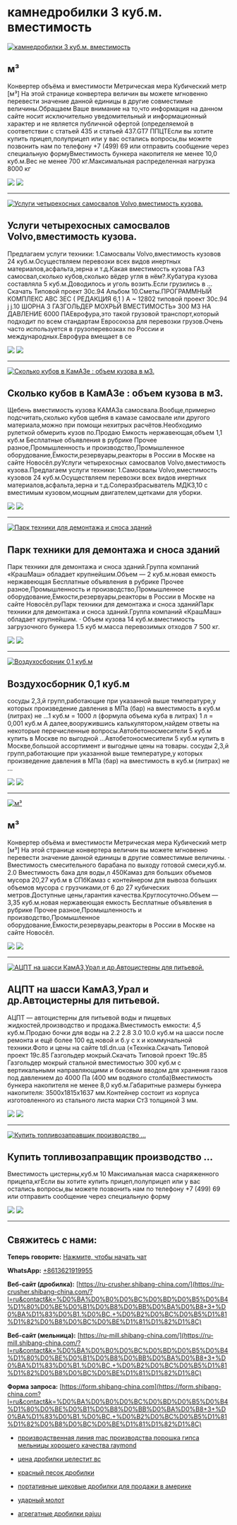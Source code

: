 # камнедробилки 3 куб.м. вместимость

<a href="https://swt.shibang-china.com/?l=ru&img&k=%D0%BA%D0%B0%D0%BC%D0%BD%D0%B5%D0%B4%D1%80%D0%BE%D0%B1%D0%B8%D0%BB%D0%BA%D0%B8+3+%D0%BA%D1%83%D0%B1.%D0%BC.+%D0%B2%D0%BC%D0%B5%D1%81%D1%82%D0%B8%D0%BC%D0%BE%D1%81%D1%82%D1%8C" target="_blank">![камнедробилки 3 куб.м. вместимость](http://static.shibang-china.com/all-800x300/366.jpg)</a>

## м&#179;
Конвертер объёма и вместимости Метрическая мера Кубический метр [м&#179;] На этой странице конвертера величин вы можете мгновенно перевести значение данной единицы в другие совместимые величины.Обращаем Ваше внимание на то,что информация на данном сайте носит исключительно уведомительный и информационный характер и не является публичной офертой (определяемой в соответствии с статьей 435 и статьей 437.GT7 ППЦТЕсли вы хотите купить прицеп,полуприцеп или у вас остались вопросы,вы можете позвонить нам по телефону +7 (499) 69 или отправить сообщение через специальную формуВместимость бункера накопителя не менее 10,0 куб.м.Вес не менее 700 кг.Максимальная распределенная нагрузка 8000 кг


<a href="https://whatsapp.shibangsoft.com/WhatsApp.php" target="_blank" title="WhatsApp">![](http://static.shibang-china.com/icon/whatsapp.png)</a> <a href="https://swt.shibang-china.com/?l=ru&icon&k=%D0%BA%D0%B0%D0%BC%D0%BD%D0%B5%D0%B4%D1%80%D0%BE%D0%B1%D0%B8%D0%BB%D0%BA%D0%B8+3+%D0%BA%D1%83%D0%B1.%D0%BC.+%D0%B2%D0%BC%D0%B5%D1%81%D1%82%D0%B8%D0%BC%D0%BE%D1%81%D1%82%D1%8C" target="_blank">![](http://static.shibang-china.com/icon/chat-ru.png)</a>

---

<a href="https://swt.shibang-china.com/?l=ru&img&k=%D0%BA%D0%B0%D0%BC%D0%BD%D0%B5%D0%B4%D1%80%D0%BE%D0%B1%D0%B8%D0%BB%D0%BA%D0%B8+3+%D0%BA%D1%83%D0%B1.%D0%BC.+%D0%B2%D0%BC%D0%B5%D1%81%D1%82%D0%B8%D0%BC%D0%BE%D1%81%D1%82%D1%8C" target="_blank">![Услуги четырехосных самосвалов Volvo,вместимость кузова.](http://static.shibang-china.com/all-800x300/950.jpg)</a>

## Услуги четырехосных самосвалов Volvo,вместимость кузова.
Предлагаем услуги техники: 1.Самосвалы Volvo,вместимость кузовов 24 куб.м.Осуществляем перевозки всех видов инертных материалов,асфальта,зерна и т.д.Какая вместимость кузова ГАЗ самосвал,сколько кубов,сколько вёдер угля в нём?.Кубатура кузова составляла 5 куб.м.Доводилось и уголь возить.Если грузились в …Скачать Типовой проект 30с.94 Альбом 10.Сметы.ПРОГРАММНЫЙ КОМПЛЕКС АВС ЗЕС ( РЕДАКЦИЯ 6,1 ) А ~ 12802 типовой проект 30с.94 j j.10 ШОРНА 3 ГАЗГОЛЬДЕР МОХРЬЙ ВМЕСТИМОСТЬ&#187; 300 М3 НА ДАВЛЕНИЕ 6000 ПАЕврофура,это такой грузовой транспорт,который подходит по всем стандартам Евросоюза для перевозки грузов.Очень часто используется в грузоперевозках по России и международных.Еврофура вмещает в се


<a href="https://whatsapp.shibangsoft.com/WhatsApp.php" target="_blank" title="WhatsApp">![](http://static.shibang-china.com/icon/whatsapp.png)</a> <a href="https://swt.shibang-china.com/?l=ru&icon&k=%D0%BA%D0%B0%D0%BC%D0%BD%D0%B5%D0%B4%D1%80%D0%BE%D0%B1%D0%B8%D0%BB%D0%BA%D0%B8+3+%D0%BA%D1%83%D0%B1.%D0%BC.+%D0%B2%D0%BC%D0%B5%D1%81%D1%82%D0%B8%D0%BC%D0%BE%D1%81%D1%82%D1%8C" target="_blank">![](http://static.shibang-china.com/icon/chat-ru.png)</a>

---

<a href="https://swt.shibang-china.com/?l=ru&img&k=%D0%BA%D0%B0%D0%BC%D0%BD%D0%B5%D0%B4%D1%80%D0%BE%D0%B1%D0%B8%D0%BB%D0%BA%D0%B8+3+%D0%BA%D1%83%D0%B1.%D0%BC.+%D0%B2%D0%BC%D0%B5%D1%81%D1%82%D0%B8%D0%BC%D0%BE%D1%81%D1%82%D1%8C" target="_blank">![Сколько кубов в КамАЗе : объем кузова в м3.](http://static.shibang-china.com/all-800x300/87.jpg)</a>

## Сколько кубов в КамАЗе : объем кузова в м3.
Щебень вместимость кузова КАМАЗа самосвала.Вообще,примерно подсчитать,сколько кубов щебня в камазе самосвале или другого материала,можно при помощи нехитрых расчётов.Необходимо рулеткой обмерить кузов по.Продаю Емкость нержавеющая,объем 1,1 куб.м Бесплатные объявления в рубрике Прочее разное,Промышленность и производство,Промышленное оборудование,Ёмкости,резервуары,реакторы в России в Москве на сайте Новосёл.руУслуги четырехосных самосвалов Volvo,вместимость кузова.Предлагаем услуги техники: 1.Самосвалы Volvo,вместимость кузовов 24 куб.м.Осуществляем перевозки всех видов инертных материалов,асфальта,зерна и т.д.Солеразбрасыватель МДКЗ,10 с вместимым кузовом,мощным двигателем,щетками для уборки.


<a href="https://whatsapp.shibangsoft.com/WhatsApp.php" target="_blank" title="WhatsApp">![](http://static.shibang-china.com/icon/whatsapp.png)</a> <a href="https://swt.shibang-china.com/?l=ru&icon&k=%D0%BA%D0%B0%D0%BC%D0%BD%D0%B5%D0%B4%D1%80%D0%BE%D0%B1%D0%B8%D0%BB%D0%BA%D0%B8+3+%D0%BA%D1%83%D0%B1.%D0%BC.+%D0%B2%D0%BC%D0%B5%D1%81%D1%82%D0%B8%D0%BC%D0%BE%D1%81%D1%82%D1%8C" target="_blank">![](http://static.shibang-china.com/icon/chat-ru.png)</a>

---

<a href="https://swt.shibang-china.com/?l=ru&img&k=%D0%BA%D0%B0%D0%BC%D0%BD%D0%B5%D0%B4%D1%80%D0%BE%D0%B1%D0%B8%D0%BB%D0%BA%D0%B8+3+%D0%BA%D1%83%D0%B1.%D0%BC.+%D0%B2%D0%BC%D0%B5%D1%81%D1%82%D0%B8%D0%BC%D0%BE%D1%81%D1%82%D1%8C" target="_blank">![Парк техники для демонтажа и сноса зданий](http://static.shibang-china.com/all-800x300/1414.jpg)</a>

## Парк техники для демонтажа и сноса зданий
Парк техники для демонтажа и сноса зданий.Группа компаний &#171;КрашМаш&#187; обладает крупнейшим.Объем — 2 куб.м.новая емкость нержавеющая Бесплатные объявления в рубрике Прочее разное,Промышленность и производство,Промышленное оборудование,Ёмкости,резервуары,реакторы в России в Москве на сайте Новосёл.руПарк техники для демонтажа и сноса зданийПарк техники для демонтажа и сноса зданий.Группа компаний &#171;КрашМаш&#187; обладает крупнейшим.&nbsp;&#0183;&#32;Объем кузова 14 куб.м.вместимость загрузочного бункера 1.5 куб м.масса перевозимых отходов 7 500 кг.


<a href="https://whatsapp.shibangsoft.com/WhatsApp.php" target="_blank" title="WhatsApp">![](http://static.shibang-china.com/icon/whatsapp.png)</a> <a href="https://swt.shibang-china.com/?l=ru&icon&k=%D0%BA%D0%B0%D0%BC%D0%BD%D0%B5%D0%B4%D1%80%D0%BE%D0%B1%D0%B8%D0%BB%D0%BA%D0%B8+3+%D0%BA%D1%83%D0%B1.%D0%BC.+%D0%B2%D0%BC%D0%B5%D1%81%D1%82%D0%B8%D0%BC%D0%BE%D1%81%D1%82%D1%8C" target="_blank">![](http://static.shibang-china.com/icon/chat-ru.png)</a>

---

<a href="https://swt.shibang-china.com/?l=ru&img&k=%D0%BA%D0%B0%D0%BC%D0%BD%D0%B5%D0%B4%D1%80%D0%BE%D0%B1%D0%B8%D0%BB%D0%BA%D0%B8+3+%D0%BA%D1%83%D0%B1.%D0%BC.+%D0%B2%D0%BC%D0%B5%D1%81%D1%82%D0%B8%D0%BC%D0%BE%D1%81%D1%82%D1%8C" target="_blank">![Воздухосборник 0,1 куб.м](http://static.shibang-china.com/all-800x300/1290.jpg)</a>

## Воздухосборник 0,1 куб.м
сосуды 2,3,й групп,работающие при указанной выше температуре,у которых произведение давления в МПа (бар) на вместимость в куб.м (литрах) не …1 куб.м = 1000 л (формула объема куба в литрах) 1 л = 0,001 куб.м А далее,вооружившись калькулятором,найдем ответы на некоторые перечисленные вопросы.Автобетоносмесители 5 куб.м купить в Москве по выгодной …Автобетоносмесители 5 куб.м купить в Москве,большой ассортимент и выгодные цены на товары. сосуды 2,3,й групп,работающие при указанной выше температуре,у которых произведение давления в МПа (бар) на вместимость в куб.м (литрах) не …


<a href="https://whatsapp.shibangsoft.com/WhatsApp.php" target="_blank" title="WhatsApp">![](http://static.shibang-china.com/icon/whatsapp.png)</a> <a href="https://swt.shibang-china.com/?l=ru&icon&k=%D0%BA%D0%B0%D0%BC%D0%BD%D0%B5%D0%B4%D1%80%D0%BE%D0%B1%D0%B8%D0%BB%D0%BA%D0%B8+3+%D0%BA%D1%83%D0%B1.%D0%BC.+%D0%B2%D0%BC%D0%B5%D1%81%D1%82%D0%B8%D0%BC%D0%BE%D1%81%D1%82%D1%8C" target="_blank">![](http://static.shibang-china.com/icon/chat-ru.png)</a>

---

<a href="https://swt.shibang-china.com/?l=ru&img&k=%D0%BA%D0%B0%D0%BC%D0%BD%D0%B5%D0%B4%D1%80%D0%BE%D0%B1%D0%B8%D0%BB%D0%BA%D0%B8+3+%D0%BA%D1%83%D0%B1.%D0%BC.+%D0%B2%D0%BC%D0%B5%D1%81%D1%82%D0%B8%D0%BC%D0%BE%D1%81%D1%82%D1%8C" target="_blank">![м&#179;](http://static.shibang-china.com/all-800x300/600.jpg)</a>

## м&#179;
Конвертер объёма и вместимости Метрическая мера Кубический метр [м&#179;] На этой странице конвертера величин вы можете мгновенно перевести значение данной единицы в другие совместимые величины.&nbsp;&#0183;&#32; Вместимость смесительного барабана по выходу готовой смеси,куб.м. 2.0 Вместимость бака для воды,л 450Камаз для больших объемов мусора 20,27 куб.м в СПбКамаз с контейнером для вывоза больших объемов мусора с грузчиками,от 6 до 27 кубических метров.Доступные цены,гарантия качества.Круглосуточно.Объем — 3,35 куб.м.новая нержавеющая емкость Бесплатные объявления в рубрике Прочее разное,Промышленность и производство,Промышленное оборудование,Ёмкости,резервуары,реакторы в России в Москве на сайте Новосёл.


<a href="https://whatsapp.shibangsoft.com/WhatsApp.php" target="_blank" title="WhatsApp">![](http://static.shibang-china.com/icon/whatsapp.png)</a> <a href="https://swt.shibang-china.com/?l=ru&icon&k=%D0%BA%D0%B0%D0%BC%D0%BD%D0%B5%D0%B4%D1%80%D0%BE%D0%B1%D0%B8%D0%BB%D0%BA%D0%B8+3+%D0%BA%D1%83%D0%B1.%D0%BC.+%D0%B2%D0%BC%D0%B5%D1%81%D1%82%D0%B8%D0%BC%D0%BE%D1%81%D1%82%D1%8C" target="_blank">![](http://static.shibang-china.com/icon/chat-ru.png)</a>

---

<a href="https://swt.shibang-china.com/?l=ru&img&k=%D0%BA%D0%B0%D0%BC%D0%BD%D0%B5%D0%B4%D1%80%D0%BE%D0%B1%D0%B8%D0%BB%D0%BA%D0%B8+3+%D0%BA%D1%83%D0%B1.%D0%BC.+%D0%B2%D0%BC%D0%B5%D1%81%D1%82%D0%B8%D0%BC%D0%BE%D1%81%D1%82%D1%8C" target="_blank">![АЦПТ на шасси КамАЗ,Урал и др.Автоцистерны для питьевой.](http://static.shibang-china.com/all-800x300/5.jpg)</a>

## АЦПТ на шасси КамАЗ,Урал и др.Автоцистерны для питьевой.
АЦПТ — автоцистерны для питьевой воды и пищевых жидкостей,производство и продажа.Вместимость емкости: 4,5 куб.м.Продаю бочки для воды на 2.2 2.8 3.0 10.0 куб.м на шасси после ремонта и ещё более 100 ед новой и б.у с х и коммунальной техники.Фото и цены на сайте tdl.dn.ua (&#171;Техніка.Скачать Типовой проект 19с.85 Газгольдер мокрый.Скачать Типовой проект 19с.85 Газгольдер мокрый стальной вместимостью 300 куб.м с вертикальными направляющими и боковым вводом для хранения газов под давлением до 4000 Па (400 мм водяного столба)Вместимость бункера накопителя не менее 8,0 куб.м.Габаритные размеры бункера накопителя: 3500х1815х1637 мм.Контейнер состоит из корпуса изготовленного из стального листа марки Ст3 толщиной 3 мм.


<a href="https://whatsapp.shibangsoft.com/WhatsApp.php" target="_blank" title="WhatsApp">![](http://static.shibang-china.com/icon/whatsapp.png)</a> <a href="https://swt.shibang-china.com/?l=ru&icon&k=%D0%BA%D0%B0%D0%BC%D0%BD%D0%B5%D0%B4%D1%80%D0%BE%D0%B1%D0%B8%D0%BB%D0%BA%D0%B8+3+%D0%BA%D1%83%D0%B1.%D0%BC.+%D0%B2%D0%BC%D0%B5%D1%81%D1%82%D0%B8%D0%BC%D0%BE%D1%81%D1%82%D1%8C" target="_blank">![](http://static.shibang-china.com/icon/chat-ru.png)</a>

---

<a href="https://swt.shibang-china.com/?l=ru&img&k=%D0%BA%D0%B0%D0%BC%D0%BD%D0%B5%D0%B4%D1%80%D0%BE%D0%B1%D0%B8%D0%BB%D0%BA%D0%B8+3+%D0%BA%D1%83%D0%B1.%D0%BC.+%D0%B2%D0%BC%D0%B5%D1%81%D1%82%D0%B8%D0%BC%D0%BE%D1%81%D1%82%D1%8C" target="_blank">![Купить топливозаправщик производство …](http://static.shibang-china.com/all-800x300/1362.jpg)</a>

## Купить топливозаправщик производство …
Вместимость цистерны,куб.м 10 Максимальная масса снаряженного прицепа,кгЕсли вы хотите купить прицеп,полуприцеп или у вас остались вопросы,вы можете позвонить нам по телефону +7 (499) 69 или отправить сообщение через специальную форму

<a href="https://whatsapp.shibangsoft.com/WhatsApp.php" target="_blank" title="WhatsApp">![](http://static.shibang-china.com/icon/whatsapp.png)</a> <a href="https://swt.shibang-china.com/?l=ru&icon&k=%D0%BA%D0%B0%D0%BC%D0%BD%D0%B5%D0%B4%D1%80%D0%BE%D0%B1%D0%B8%D0%BB%D0%BA%D0%B8+3+%D0%BA%D1%83%D0%B1.%D0%BC.+%D0%B2%D0%BC%D0%B5%D1%81%D1%82%D0%B8%D0%BC%D0%BE%D1%81%D1%82%D1%8C" target="_blank">![](http://static.shibang-china.com/icon/chat-ru.png)</a>

---
## Свяжитесь с нами:

**Теперь говорите:** [Нажмите, чтобы начать чат](https://swt.shibang-china.com?l=ru&contact&k=%D0%BA%D0%B0%D0%BC%D0%BD%D0%B5%D0%B4%D1%80%D0%BE%D0%B1%D0%B8%D0%BB%D0%BA%D0%B8+3+%D0%BA%D1%83%D0%B1.%D0%BC.+%D0%B2%D0%BC%D0%B5%D1%81%D1%82%D0%B8%D0%BC%D0%BE%D1%81%D1%82%D1%8C)

**WhatsApp:**  [+8613621919955](https://whatsapp.shibangsoft.com/WhatsApp.php)

**Веб-сайт (дробилка):** [https://ru-crusher.shibang-china.com/](https://ru-crusher.shibang-china.com/?l=ru&contact&k=%D0%BA%D0%B0%D0%BC%D0%BD%D0%B5%D0%B4%D1%80%D0%BE%D0%B1%D0%B8%D0%BB%D0%BA%D0%B8+3+%D0%BA%D1%83%D0%B1.%D0%BC.+%D0%B2%D0%BC%D0%B5%D1%81%D1%82%D0%B8%D0%BC%D0%BE%D1%81%D1%82%D1%8C)

**Веб-сайт (мельница):** [https://ru-mill.shibang-china.com/](https://ru-mill.shibang-china.com/?l=ru&contact&k=%D0%BA%D0%B0%D0%BC%D0%BD%D0%B5%D0%B4%D1%80%D0%BE%D0%B1%D0%B8%D0%BB%D0%BA%D0%B8+3+%D0%BA%D1%83%D0%B1.%D0%BC.+%D0%B2%D0%BC%D0%B5%D1%81%D1%82%D0%B8%D0%BC%D0%BE%D1%81%D1%82%D1%8C)

**Форма запроса:** [https://form.shibang-china.com](https://form.shibang-china.com?l=ru&contact&k=%D0%BA%D0%B0%D0%BC%D0%BD%D0%B5%D0%B4%D1%80%D0%BE%D0%B1%D0%B8%D0%BB%D0%BA%D0%B8+3+%D0%BA%D1%83%D0%B1.%D0%BC.+%D0%B2%D0%BC%D0%B5%D1%81%D1%82%D0%B8%D0%BC%D0%BE%D1%81%D1%82%D1%8C)

* [производственная линия mac производства порошка гипса мельницы хорошего качества raymond](../121/%D0%BF%D1%80%D0%BE%D0%B8%D0%B7%D0%B2%D0%BE%D0%B4%D1%81%D1%82%D0%B2%D0%B5%D0%BD%D0%BD%D0%B0%D1%8F%20%D0%BB%D0%B8%D0%BD%D0%B8%D1%8F%20mac%20%D0%BF%D1%80%D0%BE%D0%B8%D0%B7%D0%B2%D0%BE%D0%B4%D1%81%D1%82%D0%B2%D0%B0%20%D0%BF%D0%BE%D1%80%D0%BE%D1%88%D0%BA%D0%B0%20%D0%B3%D0%B8%D0%BF%D1%81%D0%B0%20%D0%BC%D0%B5%D0%BB%D1%8C%D0%BD%D0%B8%D1%86%D1%8B%20%D1%85%D0%BE%D1%80%D0%BE%D1%88%D0%B5%D0%B3%D0%BE%20%D0%BA%D0%B0%D1%87%D0%B5%D1%81%D1%82%D0%B2%D0%B0%20raymond.md)

* [цена дробилки целестит вс](../125/%D1%86%D0%B5%D0%BD%D0%B0%20%D0%B4%D1%80%D0%BE%D0%B1%D0%B8%D0%BB%D0%BA%D0%B8%20%D1%86%D0%B5%D0%BB%D0%B5%D1%81%D1%82%D0%B8%D1%82%20%D0%B2%D1%81.md)

* [красный песок дробилки](../123/%D0%BA%D1%80%D0%B0%D1%81%D0%BD%D1%8B%D0%B9%20%D0%BF%D0%B5%D1%81%D0%BE%D0%BA%20%D0%B4%D1%80%D0%BE%D0%B1%D0%B8%D0%BB%D0%BA%D0%B8.md)

* [портативные щековые дробилки для продажи в америке](../122/%D0%BF%D0%BE%D1%80%D1%82%D0%B0%D1%82%D0%B8%D0%B2%D0%BD%D1%8B%D0%B5%20%D1%89%D0%B5%D0%BA%D0%BE%D0%B2%D1%8B%D0%B5%20%D0%B4%D1%80%D0%BE%D0%B1%D0%B8%D0%BB%D0%BA%D0%B8%20%D0%B4%D0%BB%D1%8F%20%D0%BF%D1%80%D0%BE%D0%B4%D0%B0%D0%B6%D0%B8%20%D0%B2%20%D0%B0%D0%BC%D0%B5%D1%80%D0%B8%D0%BA%D0%B5.md)

* [ударный молот](../122/%D1%83%D0%B4%D0%B0%D1%80%D0%BD%D1%8B%D0%B9%20%D0%BC%D0%BE%D0%BB%D0%BE%D1%82.md)

* [агрегатные дробилки pajuu](../122/%D0%B0%D0%B3%D1%80%D0%B5%D0%B3%D0%B0%D1%82%D0%BD%D1%8B%D0%B5%20%D0%B4%D1%80%D0%BE%D0%B1%D0%B8%D0%BB%D0%BA%D0%B8%20pajuu.md)